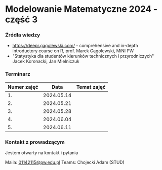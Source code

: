 # Modelowanie Matematyczne 2024 - część 3

### Źródła wiedzy
* https://deepr.gagolewski.com/ - comprehensive and in-depth introductory course on R, prof. Marek Gągolewski, MiNI PW
* "Statystyka dla studentów kierunków technicznych i przyrodniczych" Jacek Koronacki, Jan Mielniczuk

### Terminarz

|        Numer zajęć        |Data                          |Temat zajęć                         |
|--------------|-------------------------------|-----------------------------|
|1.|2024.05.14||
|2.|2024.05.21||
|3.|2024.05.28||
|4.|2024.06.04||
|5.|2024.06.11||

### Kontakt z prowadzącym
Jestem otwarty na kontakt i pytania

Maila: 01142115@pw.edu.pl
Teams: Chojecki Adam (STUD)

